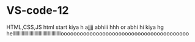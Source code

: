 # VS-code-12
HTML,CSS,JS
html start kiya h ajjjj abhiii  hhh or abhi hi kiya hg
hellllllllllllllllllllllllllllllllllllloooooooooooooooooooooooooooooooooooooooo